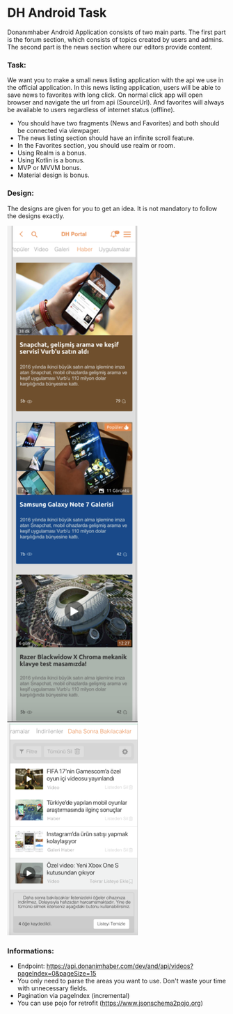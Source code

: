 # DH Android Task

Donanımhaber Android Application consists of two main parts. The first part is the forum section, which consists of topics created by users and admins. The second part is the news section where our editors provide content.

### Task:

We want you to make a small news listing application with the api we use in the official application. In this news listing application, users will be able to save news to favorites with long click. On normal click app will open browser and navigate the url from api (SourceUrl). And favorites will always be available to users regardless of internet status (offline). 

- You should have two fragments (News and Favorites) and both should be connected via viewpager.
- The news listing section should have an infinite scroll feature.
- In the Favorites section, you should use realm or room.
- Using Realm is a bonus.
- Using Kotlin is a bonus.
- MVP or MVVM bonus.
- Material design is bonus.

### Design:

The designs are given for you to get an idea. It is not mandatory to follow the designs exactly.

<img src = "https://raw.githubusercontent.com/AsynctaskCoffee/DHAndroidTask/main/ss1%20fav.png?token=ALMMEQJYMOLDI4L4UNAFYIDBIIH54" width ="300" /> <img src = "https://raw.githubusercontent.com/AsynctaskCoffee/DHAndroidTask/main/favs.png?token=ALMMEQMPWYPZZ5AN2GA6IVLBIIH22" width ="300" />


### Informations:

- Endpoint: https://api.donanimhaber.com/dev/and/api/videos?pageIndex=0&pageSize=15
- You only need to parse the areas you want to use. Don't waste your time with unnecessary fields.
- Pagination via pageIndex (incremental)
- You can use pojo for retrofit (https://www.jsonschema2pojo.org)
